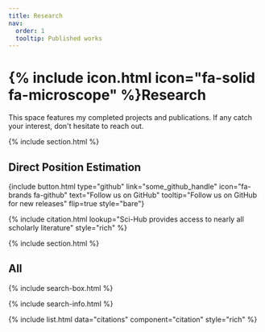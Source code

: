 ```yaml
---
title: Research
nav:
  order: 1
  tooltip: Published works
---
```


# {% include icon.html icon="fa-solid fa-microscope" %}Research

This space features my completed projects and publications. If any catch your interest, don't hesitate to reach out.

{% include section.html %}

## Direct Position Estimation 
{include button.html
  type="github"
  link="some_github_handle"
  icon="fa-brands fa-github"
  text="Follow us on GitHub"
  tooltip="Follow us on GitHub for new releases"
  flip=true
  style="bare"}

{% include citation.html lookup="Sci-Hub provides access to nearly all scholarly literature" style="rich" %}

{% include section.html %}

## All

{% include search-box.html %}

{% include search-info.html %}

{% include list.html data="citations" component="citation" style="rich" %}
